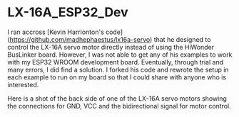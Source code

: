 # LX-16A_ESP32_Dev

I ran accross [Kevin Harrionton's code] (https://github.com/madhephaestus/lx16a-servo) that he designed to control the LX-16A servo motor directly instead of using the HiWonder BusLinker board. 
However, I was not able to get any of his examples to work with my ESP32 WROOM development board. Eventually, through trial and many errors, I did find a solution. I forked his code and rewrote the setup in each example to run on my board so that I could share with anyone who is interested.

Here is a shot of the back side of one of the LX-16A servo motors showing the connections for GND, VCC and the bidirectional signal for motor control.

